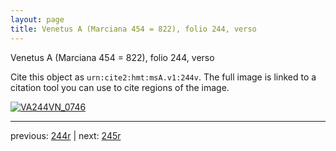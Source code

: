 ```yaml
---
layout: page
title: Venetus A (Marciana 454 = 822), folio 244, verso
---
```


Venetus A (Marciana 454 = 822), folio 244, verso

Cite this object as `urn:cite2:hmt:msA.v1:244v`.  The full image is linked to a citation tool you can use to cite regions of the image.

[![VA244VN_0746](http://www.homermultitext.org/iipsrv?IIIF=/project/homer/pyramidal/deepzoom/hmt/vaimg/2017a/VA244VN_0746.tif/full/800,/0/default.jpg)](http://www.homermultitext.org/ict2/?urn=urn:cite2:hmt:vaimg.2017a:VA244VN_0746) 

---

previous:  [244r](../244r/) | next: [245r](../245r/)